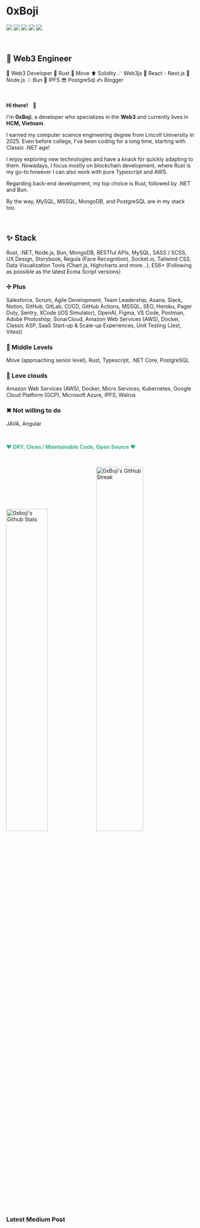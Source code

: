 <h1>0xBoji</h1>
<p>
    <a href="https://github.com/0xboji" target="_blank"><img src="https://img.shields.io/badge/-Github-000?style=flat-square&logo=Github&logoColor=white"/></a>
    <a href="https://www.linkedin.com/in/alexandros-de-ares/" target="_blank"><img src="https://img.shields.io/badge/-LinkedIn-blue?style=flat-square&logo=Linkedin&logoColor=white"/></a>
    <a href="https://0xboji.medium.com/" target="_blank"><img src="https://img.shields.io/badge/-Medium-66cdaa?style=flat-square&logo=Medium&logoColor=white"/></a>
    <a href="https://twitter.com/0xboji" target="_blank"><img src="https://img.shields.io/badge/-Twitter-1ca0f1?style=flat-square&labelColor=1ca0f1&logo=twitter&logoColor=white"/></a>
    <a href="mailto:me@0xboji.com" target="_blank"><img src="https://img.shields.io/badge/-Gmail-c14438?style=flat-square&logo=Gmail&logoColor=white"/></a>
</p>

<p>&nbsp;</p>

<h2><strong>👾 Web3 Engineer</strong></h2>
<p>📢 Web3 Developer 🦀 Rust 👾 Move ⬆️ Solidity ☄ Web3js 🐧 React - Next.js 🌟 Node.js ☃ Bun 🌸 IPFS 😎 PostgreSql ✍ Blogger</p>

<p>&nbsp;</p>

<p><strong>Hi there! <span style="margin:0 10px;">👋</span></strong></p>
    
<p>I'm <strong>0xBoji</strong>, a developer who specializes in the <strong>Web3</strong> and currently lives in <strong>HCM, Vietnam</strong>.</p>

<p>I earned my computer science engineering degree from Lincolt University in 2025. Even before college, I've been coding for a long time, starting with Classic .NET age!</p>

<p>I enjoy exploring new technologies and have a knack for quickly adapting to them. Nowadays, I focus mostly on blockchain development, where Rust is my go-to however I can also work with pure Typescript and AWS.</p>

<p> Regarding back-end development, my top choice is Rust, followed by .NET and Bun. </p>

<p>By the way, MySQL, MSSQL, MongoDB, and PostgreSQL are in my stack too.</p>

<p>&nbsp;</p>

<h2>✨ Stack</h2>
<p>Rust, .NET, Node.js, Bun, MongoDB, RESTful APIs, MySQL, SASS / SCSS, UX Design, Storybook, Regula (Face Recognition), Socket.io, Tailwind CSS, Data Visualization Tools (Chart.js, Highcharts and more...), ES6+ (Following as possible as the latest Ecma Script versions)</p>

<h3>✢ Plus</h3>
<p>Salesforce, Scrum, Agile Development, Team Leadership, Asana, Slack, Notion, GitHub, GitLab, CI/CD, GitHub Actions, MSSQL, SEO, Heroku, Pager Duty, Sentry, XCode (iOS Simulator), OpenAI, Figma, VS Code, Postman, Adobe Photoshop, SonarCloud, Amazon Web Services (AWS), Docker, Classic ASP, SaaS Start-up & Scale-up Experiences, Unit Testing (Jest, Vitest)</p>

<h3>🌟 Middle Levels</h3>
<p>Move (approaching senior level), Rust, Typescript, .NET Core, PostgreSQL</p>

<h3>💓 Love clouds</h3>
<p>Amazon Web Services (AWS), Docker, Micro Services, Kubernetes, Google Cloud Platform (GCP), Microsoft Azure, IPFS, Walrus</p>

<h3>✖ Not willing to do</h3>
<p>JAVA, Angular</p>

<p>&nbsp;</p>

<p style="color: #39ae86;"><strong>❤ DRY, Clean / Maintainable Code, Open Source ❤</strong></p>

<p>&nbsp;</p>

<div>
    <img alt="0xboji's Github Stats" width="47%" src="https://github-readme-stats.vercel.app/api?username=0xboji&show_icons=true&theme=dracula&count_private=true&hide_border=true">
    <img alt="0xBoji's GitHub Streak" width="50%" src="https://github-readme-streak-stats.herokuapp.com/?user=0xboji&theme=dracula&hide_border=true">
</div>


<p>&nbsp;</p>

<h3>Latest Medium Post</h3>

